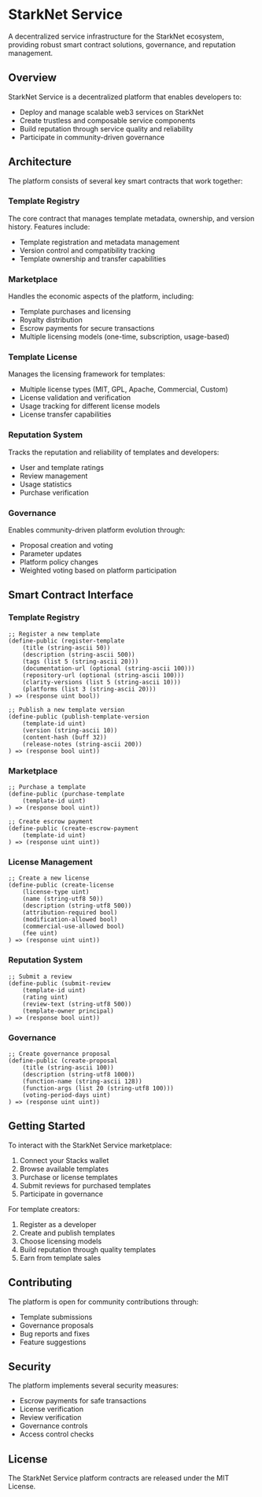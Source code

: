 # StarkNet Service

A decentralized service infrastructure for the StarkNet ecosystem, providing robust smart contract solutions, governance, and reputation management.

## Overview

StarkNet Service is a decentralized platform that enables developers to:
- Deploy and manage scalable web3 services on StarkNet
- Create trustless and composable service components
- Build reputation through service quality and reliability
- Participate in community-driven governance

## Architecture

The platform consists of several key smart contracts that work together:

### Template Registry
The core contract that manages template metadata, ownership, and version history. Features include:
- Template registration and metadata management
- Version control and compatibility tracking
- Template ownership and transfer capabilities

### Marketplace
Handles the economic aspects of the platform, including:
- Template purchases and licensing
- Royalty distribution
- Escrow payments for secure transactions
- Multiple licensing models (one-time, subscription, usage-based)

### Template License
Manages the licensing framework for templates:
- Multiple license types (MIT, GPL, Apache, Commercial, Custom)
- License validation and verification
- Usage tracking for different license models
- License transfer capabilities

### Reputation System
Tracks the reputation and reliability of templates and developers:
- User and template ratings
- Review management
- Usage statistics
- Purchase verification

### Governance
Enables community-driven platform evolution through:
- Proposal creation and voting
- Parameter updates
- Platform policy changes
- Weighted voting based on platform participation

## Smart Contract Interface

### Template Registry

```clarity
;; Register a new template
(define-public (register-template
    (title (string-ascii 50))
    (description (string-ascii 500))
    (tags (list 5 (string-ascii 20)))
    (documentation-url (optional (string-ascii 100)))
    (repository-url (optional (string-ascii 100)))
    (clarity-versions (list 5 (string-ascii 10)))
    (platforms (list 3 (string-ascii 20)))
) => (response uint bool))

;; Publish a new template version
(define-public (publish-template-version
    (template-id uint)
    (version (string-ascii 10))
    (content-hash (buff 32))
    (release-notes (string-ascii 200))
) => (response bool uint))
```

### Marketplace

```clarity
;; Purchase a template
(define-public (purchase-template 
    (template-id uint)
) => (response bool uint))

;; Create escrow payment
(define-public (create-escrow-payment 
    (template-id uint)
) => (response uint uint))
```

### License Management

```clarity
;; Create a new license
(define-public (create-license
    (license-type uint)
    (name (string-utf8 50))
    (description (string-utf8 500))
    (attribution-required bool)
    (modification-allowed bool)
    (commercial-use-allowed bool)
    (fee uint)
) => (response uint uint))
```

### Reputation System

```clarity
;; Submit a review
(define-public (submit-review 
    (template-id uint)
    (rating uint)
    (review-text (string-utf8 500))
    (template-owner principal)
) => (response bool uint))
```

### Governance

```clarity
;; Create governance proposal
(define-public (create-proposal 
    (title (string-ascii 100))
    (description (string-utf8 1000))
    (function-name (string-ascii 128))
    (function-args (list 20 (string-utf8 100)))
    (voting-period-days uint)
) => (response uint uint))
```

## Getting Started

To interact with the StarkNet Service marketplace:

1. Connect your Stacks wallet
2. Browse available templates
3. Purchase or license templates
4. Submit reviews for purchased templates
5. Participate in governance

For template creators:

1. Register as a developer
2. Create and publish templates
3. Choose licensing models
4. Build reputation through quality templates
5. Earn from template sales

## Contributing

The platform is open for community contributions through:
- Template submissions
- Governance proposals
- Bug reports and fixes
- Feature suggestions

## Security

The platform implements several security measures:
- Escrow payments for safe transactions
- License verification
- Review verification
- Governance controls
- Access control checks

## License

The StarkNet Service platform contracts are released under the MIT License.